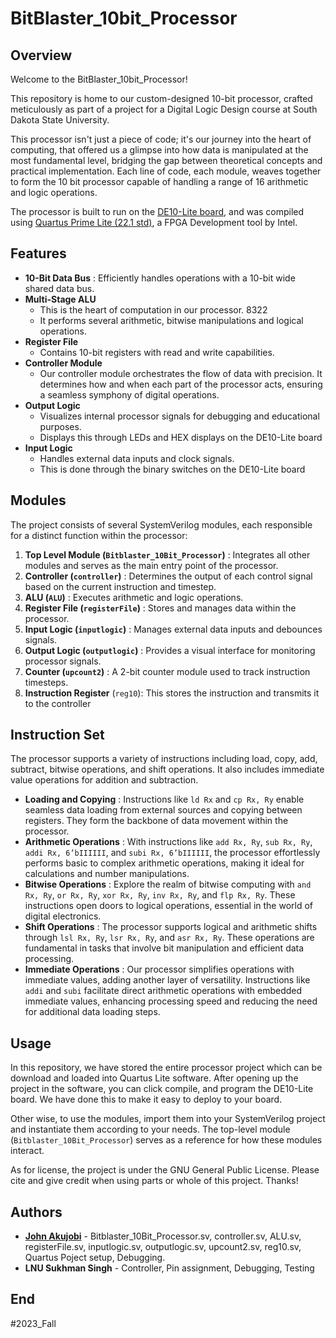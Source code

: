 # BitBlaster_10bit_Processor

## Overview

Welcome to the BitBlaster_10bit_Processor!

This repository is home to our custom-designed 10-bit processor, crafted meticulously as part of a project for a Digital Logic Design course at South Dakota State University.

This processor isn't just a piece of code; it's our journey into the heart of computing, that offered us a glimpse into how data is manipulated at the most fundamental level, bridging the gap between theoretical concepts and practical implementation.  Each line of code, each module, weaves together to form the 10 bit processor capable of handling a range of 16 arithmetic and logic operations.

The processor is built to run on the [DE10-Lite board](https://www.terasic.com.tw/cgi-bin/page/archive.pl?Language=English&No=1021), and was compiled using [Quartus Prime Lite (22.1 std)](https://www.intel.com/content/www/us/en/software-kit/773998/intel-quartus-prime-lite-edition-design-software-version-22-1-1-for-windows.html), a FPGA Development tool by Intel.

## Features

* **10-Bit Data Bus** : Efficiently handles operations with a 10-bit wide shared data bus.
* **Multi-Stage ALU**
  * This is the heart of computation in our processor. 8322
  * It performs several arithmetic, bitwise manipulations and logical operations.
* **Register File**
  * Contains 10-bit registers with read and write capabilities.
* **Controller Module**
  * Our controller module orchestrates the flow of data with precision. It determines how and when each part of the processor acts, ensuring a seamless symphony of digital operations.
* **Output Logic**
  * Visualizes internal processor signals for debugging and educational purposes.
  * Displays this through LEDs and HEX displays on the DE10-Lite board
* **Input Logic**
  * Handles external data inputs and clock signals.
  * This is done through the binary switches on the DE10-Lite board

## Modules

The project consists of several SystemVerilog modules, each responsible for a distinct function within the processor:

1. **Top Level Module (`Bitblaster_10Bit_Processor`)** : Integrates all other modules and serves as the main entry point of the processor.
2. **Controller (`controller`)** : Determines the output of each control signal based on the current instruction and timestep.
3. **ALU (`ALU`)** : Executes arithmetic and logic operations.
4. **Register File (`registerFile`)** : Stores and manages data within the processor.
5. **Input Logic (`inputlogic`)** : Manages external data inputs and debounces signals.
6. **Output Logic (`outputlogic`)** : Provides a visual interface for monitoring processor signals.
7. **Counter (`upcount2`)** : A 2-bit counter module used to track instruction timesteps.
8. **Instruction Register** (`reg10`): This stores the instruction and transmits it to the controller

## Instruction Set

The processor supports a variety of instructions including load, copy, add, subtract, bitwise operations, and shift operations. It also includes immediate value operations for addition and subtraction.

* **Loading and Copying** : Instructions like `ld Rx` and `cp Rx, Ry` enable seamless data loading from external sources and copying between registers. They form the backbone of data movement within the processor.
* **Arithmetic Operations** : With instructions like `add Rx, Ry`, `sub Rx, Ry`, `addi Rx, 6’bIIIIII`, and `subi Rx, 6’bIIIIII`, the processor effortlessly performs basic to complex arithmetic operations, making it ideal for calculations and number manipulations.
* **Bitwise Operations** : Explore the realm of bitwise computing with `and Rx, Ry`, `or Rx, Ry`, `xor Rx, Ry`, `inv Rx, Ry`, and `flp Rx, Ry`. These instructions open doors to logical operations, essential in the world of digital electronics.
* **Shift Operations** : The processor supports logical and arithmetic shifts through `lsl Rx, Ry`, `lsr Rx, Ry`, and `asr Rx, Ry`. These operations are fundamental in tasks that involve bit manipulation and efficient data processing.
* **Immediate Operations** : Our processor simplifies operations with immediate values, adding another layer of versatility. Instructions like `addi` and `subi` facilitate direct arithmetic operations with embedded immediate values, enhancing processing speed and reducing the need for additional data loading steps.

## Usage

In this repository, we have stored the entire processor project which can be download and loaded into Quartus Lite software. After opening up the project in the software, you can click compile, and program the DE10-Lite board. We have done this to make it easy to deploy to your board.

Other wise, to use the modules, import them into your SystemVerilog project and instantiate them according to your needs. The top-level module (`Bitblaster_10Bit_Processor`) serves as a reference for how these modules interact.

As for license, the project is under the GNU General Public License. Please cite and give credit when using parts or whole of this project. Thanks!

## Authors

* **[John Akujobi](https://jakujobi.com/)** - Bitblaster_10Bit_Processor.sv, controller.sv, ALU.sv, registerFile.sv, inputlogic.sv, outputlogic.sv, upcount2.sv, reg10.sv, Quartus Poject setup, Debugging.
* **LNU Sukhman Singh** - Controller, Pin assignment, Debugging, Testing

## End

#2023_Fall